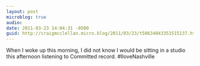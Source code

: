 ```yaml
---
layout: post
microblog: true
audio: 
date: 2011-03-23 14:04:31 -0500
guid: http://craigmcclellan.micro.blog/2011/03/23/t50634043351515137.html
---
```

When I woke up this morning, I did not know I would be sitting in a studio this afternoon listening to Committed record. #IloveNashville
